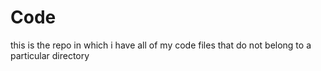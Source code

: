 # Code

this is the repo in which i have all of my code files that do not belong to a particular directory
